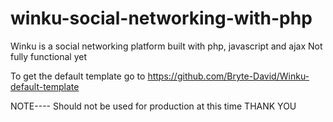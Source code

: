 # winku-social-networking-with-php


Winku is a social networking platform built with php, javascript and ajax
Not fully functional yet


To get the default template go to https://github.com/Bryte-David/Winku-default-template


NOTE---- Should not be used for production at this time THANK YOU
